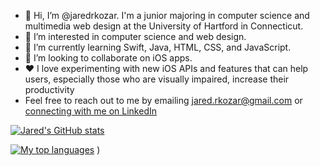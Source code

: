 - 👋 Hi, I’m @jaredrkozar. I'm a junior majoring in computer science and multimedia web design at the University of Hartford in Connecticut.  
- 👀 I’m interested in computer science and web design.
- 🌱 I’m currently learning Swift, Java, HTML, CSS, and JavaScript.
- 💞️ I’m looking to collaborate on iOS apps.
- ❤️ I love experimenting with new iOS APIs and features that can help users, especially those who are visually impaired, increase their productivity  
- Feel free to reach out to me by emailing jared.rkozar@gmail.com or [connecting with me on LinkedIn](https://www.linkedin.com/in/jaredkozar/)

[![Jared's GitHub stats](https://github-readme-stats.vercel.app/api?username=jaredrkozar&count_private=true&show_icons=true&theme=react)](https://github.com/anuraghazra/github-readme-stats)

 [![My top languages](https://github-readme-stats.vercel.app/api/top-langs/?username=jaredrkozar&hide=Assembly,CSS,jupyter%20notebook&layout=compact&theme=react)](https://github.com/anuraghazra/github-readme-stats)
)
